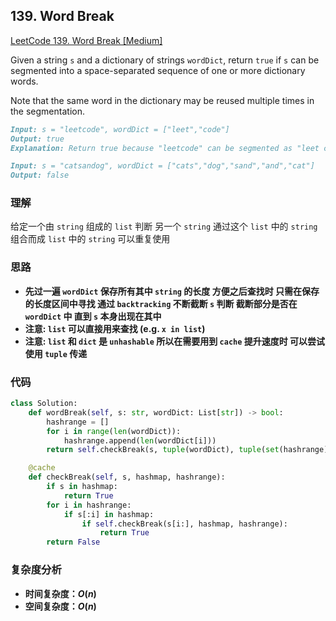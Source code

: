 ## **139. Word Break**

[LeetCode 139. Word Break [Medium]](https://leetcode.com/problems/word-break/)

Given a string `s` and a dictionary of strings `wordDict`, return `true` if `s` can be segmented into a space-separated sequence of one or more dictionary words.

Note that the same word in the dictionary may be reused multiple times in the segmentation.

```markdown
Input: s = "leetcode", wordDict = ["leet","code"]
Output: true
Explanation: Return true because "leetcode" can be segmented as "leet code".
```

```markdown
Input: s = "catsandog", wordDict = ["cats","dog","sand","and","cat"]
Output: false
```
### **理解**
给定一个由 `string` 组成的 `list` 判断 另一个 `string` 通过这个 `list` 中的 `string` 组合而成 `list` 中的 `string` 可以重复使用

### **思路**
* **先过一遍 `wordDict` 保存所有其中 `string` 的长度 方便之后查找时 只需在保存的长度区间中寻找 通过 `backtracking` 不断截断 `s` 判断 截断部分是否在 `wordDict` 中 直到 `s` 本身出现在其中**
* **注意: `list` 可以直接用来查找 (e.g. `x in list`)**
* **注意: `list` 和 `dict` 是 `unhashable` 所以在需要用到 `cache` 提升速度时 可以尝试使用 `tuple` 传递**

### **代码**

``` python
class Solution:
    def wordBreak(self, s: str, wordDict: List[str]) -> bool:
        hashrange = []
        for i in range(len(wordDict)):
            hashrange.append(len(wordDict[i]))
        return self.checkBreak(s, tuple(wordDict), tuple(set(hashrange)))

    @cache
    def checkBreak(self, s, hashmap, hashrange):
        if s in hashmap:
            return True
        for i in hashrange:
            if s[:i] in hashmap:
                if self.checkBreak(s[i:], hashmap, hashrange):
                    return True
        return False
```
### **复杂度分析**
* **时间复杂度：$O(n)$**
* **空间复杂度：$O(n)$**
